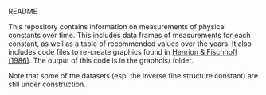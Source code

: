 README

This repository contains information on measurements of physical constants over time. 
This includes data frames of measurements for each constant, as well as a table of recommended values over the years.
It also includes code files to re-create graphics found in [Henrion & Fischhoff (1986)](https://www.cmu.edu/epp/people/faculty/research/Fischoff-Henrion-Assessing%20uncertainty%20in%20physical%20constants.pdf). The output of this code is in the graphcis/ folder.

Note that some of the datasets (esp. the inverse fine structure constant) are still under construction.
